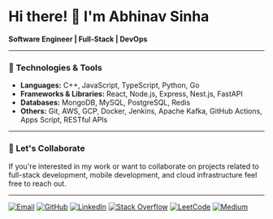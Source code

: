 # Hi there! 👋 I'm Abhinav Sinha

**Software Engineer | Full-Stack | DevOps**

---

### 🔧 Technologies & Tools

- **Languages:** C++, JavaScript, TypeScript, Python, Go
- **Frameworks & Libraries:** React, Node.js, Express, Nest.js, FastAPI
- **Databases:** MongoDB, MySQL, PostgreSQL, Redis
- **Others:** Git, AWS, GCP, Docker, Jenkins, Apache Kafka, GitHub Actions, Apps Script, RESTful APIs
--- 

### 🌱 Let's Collaborate

If you're interested in my work or want to collaborate on projects related to full-stack development, mobile development, and cloud infrastructure feel free to reach out.

---

[![Email](https://img.shields.io/badge/Email-D14836?style=for-the-badge&logo=gmail&logoColor=white)](mailto:abhinavvsinhaa@gmail.com)
[![GitHub](https://img.shields.io/badge/GitHub-%2312100E.svg?style=for-the-badge&logo=github&logoColor=white)](https://github.com/abhinavvsinhaa)
[![LinkedIn](https://img.shields.io/badge/LinkedIn-%230077B5.svg?style=for-the-badge&logo=linkedin&logoColor=white)](https://linkedin.com/in/abhinavvsinhaa)
[![Stack Overflow](https://img.shields.io/badge/Stack_Overflow-FE7A16?style=for-the-badge&logo=stack-overflow&logoColor=white)](https://stackoverflow.com/users/15894303/abhinav-sinha)
[![LeetCode](https://img.shields.io/badge/LeetCode-FFA116?style=for-the-badge&logo=leetcode&logoColor=black)](https://leetcode.com/abhinavsinha19)
[![Medium](https://img.shields.io/badge/Medium-%2312100E.svg?style=for-the-badge&logo=medium&logoColor=white)](https://medium.com/@abhinavsinha_)
